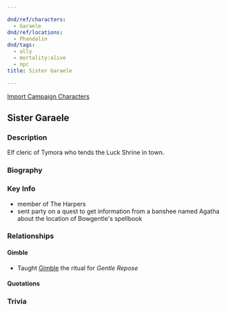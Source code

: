 ```yaml
---

dnd/ref/characters:
  - Garaele
dnd/ref/locations:
  - Phandalin
dnd/tags:
  - ally
  - mortality:alive
  - npc
title: Sister Garaele

---
```


[Import Campaign Characters](/dnd/characters/)

## Sister Garaele

### Description

Elf cleric of Tymora who tends the Luck Shrine in town.

### Biography

### Key Info

- member of The Harpers
- sent party on a quest to get information from a banshee named Agatha about the location of Bowgentle's spellbook

### Relationships

#### Gimble

- Taught [Gimble](/dnd/characters/gimble-the-diviner) the ritual for *Gentle Repose*

#### Quotations

### Trivia

